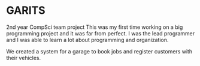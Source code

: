 # GARITS
2nd year CompSci team project
This was my first time working on a big programming project and it was far from perfect. I was the lead programmer and I was able to learn a lot 
about programming and organization.

We created a system for a garage to book jobs and register customers with their vehicles.
